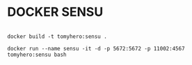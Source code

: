 DOCKER SENSU 
===========


```

docker build -t tomyhero:sensu .

docker run --name sensu -it -d -p 5672:5672 -p 11002:4567 tomyhero:sensu bash

```


